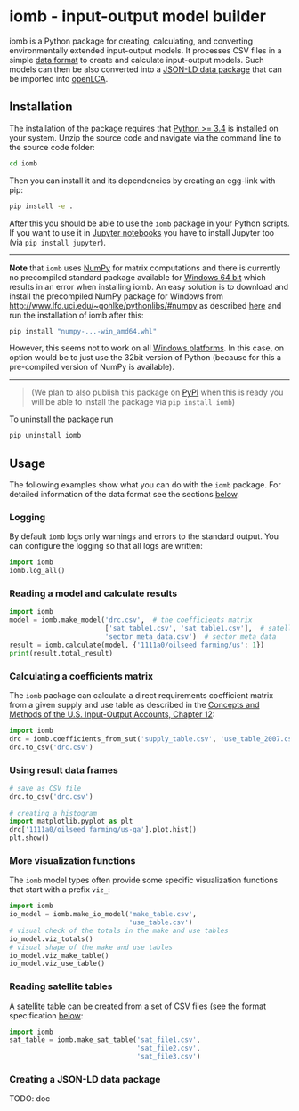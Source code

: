 iomb - input-output model builder
=================================
iomb is a Python package for creating, calculating, and converting 
environmentally extended input-output models. It processes CSV files in a simple 
[data format](doc/data_format.md) to create and calculate input-output models.
Such models can then be also converted into a [JSON-LD data package](https://github.com/GreenDelta/olca-schema) that can
be imported into [openLCA](http://openlca.org).

Installation
------------
The installation of the package requires that [Python >= 3.4](https://docs.python.org/3/using/) 
is installed on your system. Unzip the source code and navigate via the command 
line to the source code folder:

```bash
cd iomb
```

Then you can install it and its dependencies by creating an egg-link with pip:    
 
```bash
pip install -e .
```

After this you should be able to use the `iomb` package in your Python scripts.
If you want to use it in [Jupyter notebooks](http://jupyter.org/) you have to 
install Jupyter too (via `pip install jupyter`).

----------------------------------------------------------------------------------------

**Note** that `iomb` uses [NumPy](http://www.numpy.org/) for matrix computations
and there is currently no precompiled standard package available for 
[Windows 64 bit](https://pypi.python.org/pypi/numpy) which results in an error when
installing iomb. An easy solution is to download and install the precompiled NumPy 
package for Windows from http://www.lfd.uci.edu/~gohlke/pythonlibs/#numpy as described 
[here](http://stackoverflow.com/questions/28413824/installing-numpy-on-windows)
and run the installation of iomb after this:

```bash
pip install "numpy-...-win_amd64.whl"
```

However, this seems not to work on all 
[Windows platforms](http://stackoverflow.com/questions/31025322/install-numpy-windows-8-64-with-python-3-5).
In this case, on option would be to just use the 32bit version of Python 
(because for this a pre-compiled version of NumPy is available).

----------------------------------------------------------------------------------------

> (We plan to also publish this package on [PyPI](https://pypi.python.org/pypi)
>  when this is ready you will be able to install the package via
   `pip install iomb`)   

To uninstall the package run

```bash
pip uninstall iomb
```

Usage
-----
The following examples show what you can do with the `iomb` package. For detailed
information of the data format see the sections [below](#data-format). 

### Logging
By default `iomb` logs only warnings and errors to the standard output. You can
configure the logging so that all logs are written:

```python
import iomb
iomb.log_all()
```

### Reading a model and calculate results
```python
import iomb
model = iomb.make_model('drc.csv',  # the coefficients matrix
                        ['sat_table1.csv', 'sat_table1.csv'],  # satellite tables
                        'sector_meta_data.csv')  # sector meta data
result = iomb.calculate(model, {'1111a0/oilseed farming/us': 1})
print(result.total_result)
```

### Calculating a coefficients matrix
The `iomb` package can calculate a direct requirements coefficient matrix from
a given supply and use table as described in the 
[Concepts and Methods of the U.S. Input-Output Accounts, Chapter 12][1]:

[1]:http://www.bea.gov/papers/pdf/IOmanual_092906.pdf "Karen J. Horowitz, Mark A. Planting: Concepts and Methods of the U.S. Input-Output Accounts. 2006"

```python
import iomb
drc = iomb.coefficients_from_sut('supply_table.csv', 'use_table_2007.csv')
drc.to_csv('drc.csv')
```

### Using result data frames
```python
# save as CSV file
drc.to_csv('drc.csv')
    
# creating a histogram
import matplotlib.pyplot as plt
drc['1111a0/oilseed farming/us-ga'].plot.hist()
plt.show()
```

### More visualization functions
The `iomb` model types often provide some specific visualization functions that 
start with a prefix `viz_`:


```python
import iomb
io_model = iomb.make_io_model('make_table.csv',
                              'use_table.csv')
# visual check of the totals in the make and use tables
io_model.viz_totals()
# visual shape of the make and use tables
io_model.viz_make_table()
io_model.viz_use_table()
```

### Reading satellite tables
A satellite table can be created from a set of CSV files (see the format
specification [below](#satellite-tables):

```python
import iomb
sat_table = iomb.make_sat_table('sat_file1.csv',
                                'sat_file2.csv',
                                'sat_file3.csv')
```

### Creating a JSON-LD data package
TODO: doc
